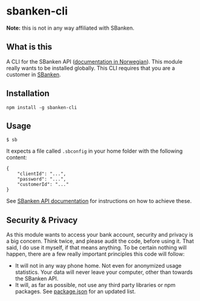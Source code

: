 # sbanken-cli

**Note:** this is not in any way affiliated with SBanken.

## What is this

A CLI for the SBanken API ([documentation in Norwegian](https://sbanken.no/bruke/utviklerportalen/)). This module really wants to be installed globally. This CLI requires that you are a customer in [SBanken](https://sbanken.no).

## Installation

`npm install -g sbanken-cli`

## Usage

`$ sb`

It expects a file called `.sbconfig` in your home folder with the following content:

```
{
    "clientId": "...",
    "password": "...",
    "customerId": "..."
}
```

See [SBanken API documentation](https://sbanken.no/bruke/utviklerportalen/) for instructions on how to achieve these.

## Security & Privacy

As this module wants to access your bank account, security and privacy is a big concern. Think twice, and please audit the code, before using it. That said, I do use it myself, if that means anything. To be certain nothing will happen, there are a few really important principles this code will follow:

- It will not in any way phone home. Not even for anonymized usage statistics. Your data will never leave your computer, other than towards the SBanken API.
- It will, as far as possible, not use any third party libraries or npm packages. See [package.json](package.json) for an updated list.
